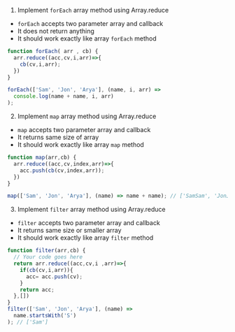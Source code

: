 1. Implement `forEach` array method using Array.reduce

- `forEach` accepts two parameter array and callback
- It does not return anything
- It should work exactly like array `forEach` method

```js
function forEach( arr , cb) {
  arr.reduce((acc,cv,i,arr)=>{
    cb(cv,i,arr);
  })
}

forEach(['Sam', 'Jon', 'Arya'], (name, i, arr) =>
  console.log(name + name, i, arr)
);
```

2. Implement `map` array method using Array.reduce

- `map` accepts two parameter array and callback
- It returns same size of array
- It should work exactly like array `map` method

```js
function map(arr,cb) {
  arr.reduce((acc,cv,index,arr)=>{
    acc.push(cb(cv,index,arr));
  })
}

map(['Sam', 'Jon', 'Arya'], (name) => name + name); // ['SamSam', 'JonJon', 'AryaArya']
```

3. Implement `filter` array method using Array.reduce

- `filter` accepts two parameter array and callback
- It returns same size or smaller array
- It should work exactly like array `filter` method

```js
function filter(arr,cb) {
  // Your code goes here
  return arr.reduce((acc,cv,i ,arr)=>{
    if(cb(cv,i,arr)){
      acc= acc.push(cv);
    }
    return acc;
  },[])
}
filter(['Sam', 'Jon', 'Arya'], (name) =>
  name.startsWith('S')
); // ['Sam']
```
